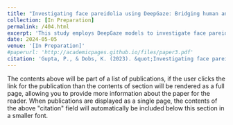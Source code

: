 ```yaml
---
title: "Investigating face pareidolia using DeepGaze: Bridging human and artificial perception [In Preparation]."
collection: [In Preparation]
permalink: /404.html
excerpt: 'This study employs DeepGaze models to investigate face pareidolia, revealing their superior ability to detect face-like patterns over standard models and highlighting challenges in explaining gaze prediction complexity. Findings underscore the importance of dataset diversity and reveal nuances in modeling individual versus collective gaze patterns in understanding human visual perception.'
date: 2024-05-05
venue: '[In Preparation]'
#paperurl: 'http://academicpages.github.io/files/paper3.pdf'
citation: 'Gupta, P., & Dobs, K. (2023). &quot;Investigating face pareidolia using deepgaze: Bridging human and artificial perception [In Preparation].&quot; <i></i>.'
---
```


The contents above will be part of a list of publications, if the user clicks the link for the publication than the contents of section will be rendered as a full page, allowing you to provide more information about the paper for the reader. When publications are displayed as a single page, the contents of the above "citation" field will automatically be included below this section in a smaller font.


